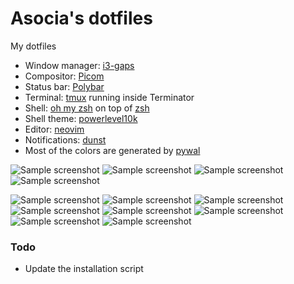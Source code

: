 # Asocia's dotfiles


My dotfiles

- Window manager: [i3-gaps](https://github.com/Airblader/i3)
- Compositor: [Picom](https://github.com/yshui/picom)
- Status bar: [Polybar](https://github.com/polybar/polybar)
- Terminal: [tmux](https://github.com/tmux/tmux) running inside Terminator
- Shell: [oh my zsh](https://github.com/ohmyzsh/ohmyzsh) on top of [zsh](https://www.zsh.org/)
- Shell theme: [powerlevel10k](https://github.com/romkatv/powerlevel10k/)
- Editor: [neovim](https://github.com/neovim/neovim)
- Notifications: [dunst](https://github.com/dunst-project/dunst)
- Most of the colors are generated by [pywal](https://github.com/dylanaraps/pywal)

![Sample screenshot](https://raw.github.com/Asocia/dotfiles/master/Pictures/Screenshots/ricing/Desktop.png)
![Sample screenshot](https://raw.github.com/Asocia/dotfiles/master/Pictures/Screenshots/ricing/nf.png)
![Sample screenshot](https://raw.github.com/Asocia/dotfiles/master/Pictures/Screenshots/ricing/work.png)
![Sample screenshot](https://raw.github.com/Asocia/dotfiles/master/Pictures/Screenshots/ricing/locked.png)

![Sample screenshot](https://raw.github.com/Asocia/dotfiles/master/Pictures/Screenshots/ricing/v4-1.png)
![Sample screenshot](https://raw.github.com/Asocia/dotfiles/master/Pictures/Screenshots/ricing/v4-2.png)
![Sample screenshot](https://raw.github.com/Asocia/dotfiles/master/Pictures/Screenshots/ricing/v4-3.png)
![Sample screenshot](https://raw.github.com/Asocia/dotfiles/master/Pictures/Screenshots/ricing/v4-4.png)
![Sample screenshot](https://raw.github.com/Asocia/dotfiles/master/Pictures/Screenshots/ricing/v4-5.png)
![Sample screenshot](https://raw.github.com/Asocia/dotfiles/master/Pictures/Screenshots/ricing/v4-6.png)
![Sample screenshot](https://raw.github.com/Asocia/dotfiles/master/Pictures/Screenshots/ricing/v4-7.png)
![Sample screenshot](https://raw.github.com/Asocia/dotfiles/master/Pictures/Screenshots/ricing/v4-8.png)

### Todo
- Update the installation script

